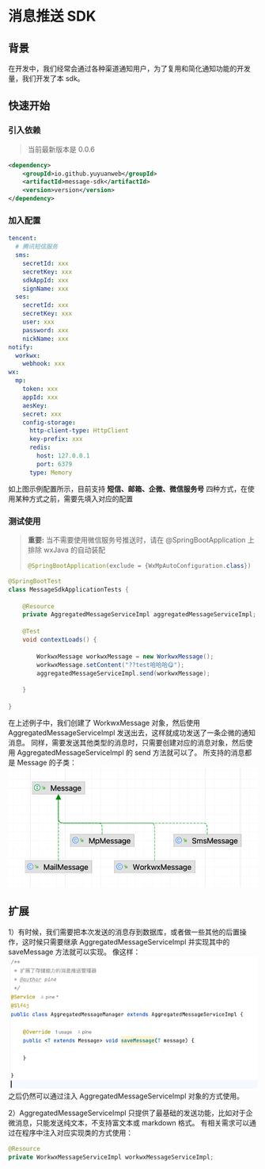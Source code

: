 # 消息推送 SDK

## 背景
在开发中，我们经常会通过各种渠道通知用户，为了复用和简化通知功能的开发量，我们开发了本 sdk。

## 快速开始

### 引入依赖
> 当前最新版本是 0.0.6
```xml
<dependency>
    <groupId>io.github.yuyuanweb</groupId>
    <artifactId>message-sdk</artifactId>
    <version>version</version>
</dependency>
```
### 加入配置
```yaml
tencent:
  # 腾讯短信服务
  sms:
    secretId: xxx
    secretKey: xxx
    sdkAppId: xxx
    signName: xxx
  ses:
    secretId: xxx
    secretKey: xxx
    user: xxx
    password: xxx
    nickName: xxx
notify:
  workwx:
    webhook: xxx
wx:
  mp:
    token: xxx
    appId: xxx
    aesKey:
    secret: xxx
    config-storage:
      http-client-type: HttpClient
      key-prefix: xxx
      redis:
        host: 127.0.0.1
        port: 6379
      type: Memory
```
如上图示例配置所示，目前支持 **短信、邮箱、企微、微信服务号** 四种方式，在使用某种方式之前，需要先填入对应的配置

### 测试使用
> **重要:** 当不需要使用微信服务号推送时，请在 @SpringBootApplication 上排除 wxJava 的自动装配
> ```java
> @SpringBootApplication(exclude = {WxMpAutoConfiguration.class})
> ```
```java
@SpringBootTest
class MessageSdkApplicationTests {

    @Resource
    private AggregatedMessageServiceImpl aggregatedMessageServiceImpl;

    @Test
    void contextLoads() {

        WorkwxMessage workwxMessage = new WorkwxMessage();
        workwxMessage.setContent("??test哈哈哈😋");
        aggregatedMessageServiceImpl.send(workwxMessage);

    }

}
```
在上述例子中，我们创建了 WorkwxMessage 对象，然后使用 AggregatedMessageServiceImpl 发送出去，这样就成功发送了一条企微的通知消息。
同样，需要发送其他类型的消息时，只需要创建对应的消息对象，然后使用 AggregatedMessageServiceImpl 的 send 方法就可以了。
所支持的消息都是 Message 的子类：
![img.png](image/img.png)

## 扩展
1）有时候，我们需要把本次发送的消息存到数据库，或者做一些其他的后置操作，这时候只需要继承 AggregatedMessageServiceImpl 并实现其中的 saveMessage 方法就可以实现。
像这样：
![img.png](image/img2.png)
之后仍然可以通过注入 AggregatedMessageServiceImpl 对象的方式使用。

2）AggregatedMessageServiceImpl 只提供了最基础的发送功能，比如对于企微消息，只能发送纯文本，不支持富文本或 markdown 格式。
有相关需求可以通过在程序中注入对应实现类的方式使用：
```java
@Resource
private WorkwxMessageServiceImpl workwxMessageServiceImpl;
```